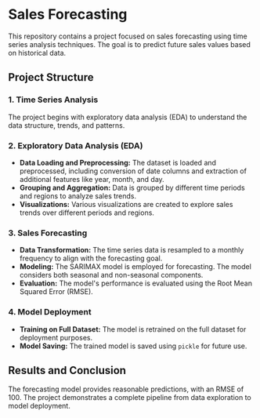 # Sales Forecasting

This repository contains a project focused on sales forecasting using time series analysis techniques. The goal is to predict future sales values based on historical data.

## Project Structure

### 1. **Time Series Analysis**
The project begins with exploratory data analysis (EDA) to understand the data structure, trends, and patterns.

### 2. **Exploratory Data Analysis (EDA)**
- **Data Loading and Preprocessing:** The dataset is loaded and preprocessed, including conversion of date columns and extraction of additional features like year, month, and day.
- **Grouping and Aggregation:** Data is grouped by different time periods and regions to analyze sales trends.
- **Visualizations:** Various visualizations are created to explore sales trends over different periods and regions.

### 3. **Sales Forecasting**
- **Data Transformation:** The time series data is resampled to a monthly frequency to align with the forecasting goal.
- **Modeling:** The SARIMAX model is employed for forecasting. The model considers both seasonal and non-seasonal components.
- **Evaluation:** The model's performance is evaluated using the Root Mean Squared Error (RMSE).

### 4. **Model Deployment**
- **Training on Full Dataset:** The model is retrained on the full dataset for deployment purposes.
- **Model Saving:** The trained model is saved using `pickle` for future use.

## Results and Conclusion
The forecasting model provides reasonable predictions, with an RMSE of 100. The project demonstrates a complete pipeline from data exploration to model deployment.
